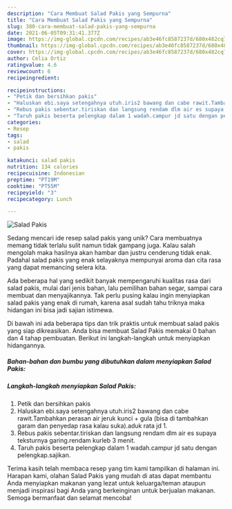 ```yaml
---
description: "Cara Membuat Salad Pakis yang Sempurna"
title: "Cara Membuat Salad Pakis yang Sempurna"
slug: 380-cara-membuat-salad-pakis-yang-sempurna
date: 2021-06-05T09:31:41.377Z
image: https://img-global.cpcdn.com/recipes/ab3e46fc8587237d/680x482cq70/salad-pakis-foto-resep-utama.jpg
thumbnail: https://img-global.cpcdn.com/recipes/ab3e46fc8587237d/680x482cq70/salad-pakis-foto-resep-utama.jpg
cover: https://img-global.cpcdn.com/recipes/ab3e46fc8587237d/680x482cq70/salad-pakis-foto-resep-utama.jpg
author: Celia Ortiz
ratingvalue: 4.6
reviewcount: 6
recipeingredient:

recipeinstructions:
- "Petik dan bersihkan pakis"
- "Haluskan ebi.saya setengahnya utuh.iris2 bawang dan cabe rawit.Tambahkan perasan air jeruk kunci + gula (bisa di tambahkan garam dan penyedap rasa kalau suka).aduk rata jd 1."
- "Rebus pakis sebentar.tiriskan dan langsung rendam dlm air es supaya teksturnya garing.rendam kurleb 3 menit."
- "Taruh pakis beserta pelengkap dalam 1 wadah.campur jd satu dengan pelengkap.sajikan."
categories:
- Resep
tags:
- salad
- pakis

katakunci: salad pakis 
nutrition: 134 calories
recipecuisine: Indonesian
preptime: "PT19M"
cooktime: "PT55M"
recipeyield: "3"
recipecategory: Lunch

---
```



![Salad Pakis](https://img-global.cpcdn.com/recipes/ab3e46fc8587237d/680x482cq70/salad-pakis-foto-resep-utama.jpg)

Sedang mencari ide resep salad pakis yang unik? Cara membuatnya memang tidak terlalu sulit namun tidak gampang juga. Kalau salah mengolah maka hasilnya akan hambar dan justru cenderung tidak enak. Padahal salad pakis yang enak selayaknya mempunyai aroma dan cita rasa yang dapat memancing selera kita.

Ada beberapa hal yang sedikit banyak mempengaruhi kualitas rasa dari salad pakis, mulai dari jenis bahan, lalu pemilihan bahan segar, sampai cara membuat dan menyajikannya. Tak perlu pusing kalau ingin menyiapkan salad pakis yang enak di rumah, karena asal sudah tahu triknya maka hidangan ini bisa jadi sajian istimewa.




Di bawah ini ada beberapa tips dan trik praktis untuk membuat salad pakis yang siap dikreasikan. Anda bisa membuat Salad Pakis memakai 0 bahan dan 4 tahap pembuatan. Berikut ini langkah-langkah untuk menyiapkan hidangannya.

<!--inarticleads1-->

##### Bahan-bahan dan bumbu yang dibutuhkan dalam menyiapkan Salad Pakis:





<!--inarticleads2-->

##### Langkah-langkah menyiapkan Salad Pakis:

1. Petik dan bersihkan pakis
1. Haluskan ebi.saya setengahnya utuh.iris2 bawang dan cabe rawit.Tambahkan perasan air jeruk kunci + gula (bisa di tambahkan garam dan penyedap rasa kalau suka).aduk rata jd 1.
1. Rebus pakis sebentar.tiriskan dan langsung rendam dlm air es supaya teksturnya garing.rendam kurleb 3 menit.
1. Taruh pakis beserta pelengkap dalam 1 wadah.campur jd satu dengan pelengkap.sajikan.




Terima kasih telah membaca resep yang tim kami tampilkan di halaman ini. Harapan kami, olahan Salad Pakis yang mudah di atas dapat membantu Anda menyiapkan makanan yang lezat untuk keluarga/teman ataupun menjadi inspirasi bagi Anda yang berkeinginan untuk berjualan makanan. Semoga bermanfaat dan selamat mencoba!
